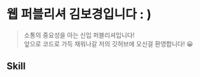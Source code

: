# 웹 퍼블리셔 김보경입니다 : )
 
> 소통의 중요성을 아는 신입 퍼블리셔입니다!   
> 앞으로 코드로 가득 채워나갈 저의 깃허브에 오신걸 환영합니다! 😀

## Skill
